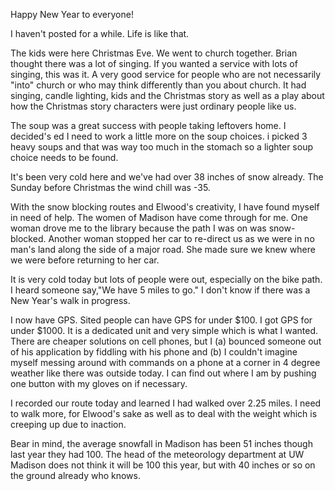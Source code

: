 <html><body><p>Happy New Year to everyone!

I haven't posted for a while. Life is like that.

The kids were here Christmas Eve. We went to church together. Brian thought there was a lot of singing. If you wanted a service with lots of singing, this was it. A very good service for people who are not necessarily "into" church or who may think differently than you about church. It had singing, candle lighting, kids and the Christmas story as well as a play about how the Christmas story characters were just ordinary people like us.

The soup was a great success with people taking leftovers home. I decided's ed I need to work a little more on the soup choices. i picked 3 heavy soups and that was way too much in the stomach so a lighter soup choice needs to be found.

It's been very cold here and we've had over 38 inches of snow already. The Sunday before Christmas the wind chill was -35.

With the snow blocking routes and Elwood's creativity, I have found myself in need of help. The women of Madison have come through for me. One woman drove me to the library because the path I was on was snow-blocked. Another woman stopped her car to re-direct us as we were in no man's land along the side of a major road. She made sure we knew where we were before returning to her car.

It is very cold today but lots of people were out, especially on the bike path. I heard someone say,"We have 5 miles to go." I don't know if there was a New Year's walk in progress.

I now have GPS. Sited people can have GPS for under $100. I got GPS for under $1000. It is a dedicated unit and very simple which is what I wanted. There are cheaper solutions on cell phones, but I (a) bounced someone out of his application by fiddling with his phone and (b) I couldn't imagine myself messing around with commands on a phone at a corner in 4 degree weather like there was outside today. I can find out where I am by pushing one button with my gloves on if necessary.

I recorded our route today and learned I had walked over 2.25 miles. I need to walk more, for Elwood's sake as well as to deal with the weight which is creeping up due to inaction.

Bear in mind, the average snowfall in Madison has been 51 inches though last year they had 100. The head of the meteorology department at UW Madison does not think it will be 100 this year, but with 40 inches or so on the ground already who knows.</p></body></html>